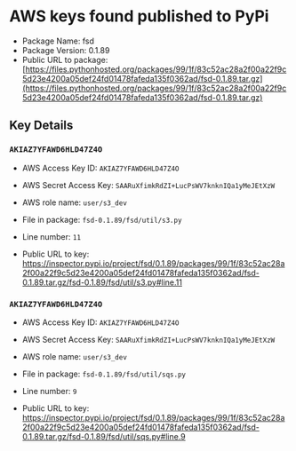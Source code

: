 # AWS keys found published to PyPi

* Package Name: fsd
* Package Version: 0.1.89
* Public URL to package: [https://files.pythonhosted.org/packages/99/1f/83c52ac28a2f00a22f9c5d23e4200a05def24fd01478fafeda135f0362ad/fsd-0.1.89.tar.gz](https://files.pythonhosted.org/packages/99/1f/83c52ac28a2f00a22f9c5d23e4200a05def24fd01478fafeda135f0362ad/fsd-0.1.89.tar.gz)

## Key Details

### `AKIAZ7YFAWD6HLD47Z4O`

* AWS Access Key ID: `AKIAZ7YFAWD6HLD47Z4O`
* AWS Secret Access Key: `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` 
* AWS role name: `user/s3_dev`
* File in package: `fsd-0.1.89/fsd/util/s3.py`
* Line number: `11`

* Public URL to key: https://inspector.pypi.io/project/fsd/0.1.89/packages/99/1f/83c52ac28a2f00a22f9c5d23e4200a05def24fd01478fafeda135f0362ad/fsd-0.1.89.tar.gz/fsd-0.1.89/fsd/util/s3.py#line.11



### `AKIAZ7YFAWD6HLD47Z4O`

* AWS Access Key ID: `AKIAZ7YFAWD6HLD47Z4O`
* AWS Secret Access Key: `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` 
* AWS role name: `user/s3_dev`
* File in package: `fsd-0.1.89/fsd/util/sqs.py`
* Line number: `9`

* Public URL to key: https://inspector.pypi.io/project/fsd/0.1.89/packages/99/1f/83c52ac28a2f00a22f9c5d23e4200a05def24fd01478fafeda135f0362ad/fsd-0.1.89.tar.gz/fsd-0.1.89/fsd/util/sqs.py#line.9


